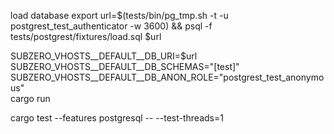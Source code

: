 load database
export url=$(tests/bin/pg_tmp.sh -t -u postgrest_test_authenticator -w 3600) && psql -f tests/postgrest/fixtures/load.sql $url


SUBZERO_VHOSTS__DEFAULT__DB_URI=$url \
SUBZERO_VHOSTS__DEFAULT__DB_SCHEMAS="[test]" \
SUBZERO_VHOSTS__DEFAULT__DB_ANON_ROLE="postgrest_test_anonymous" \
cargo run

cargo test --features postgresql -- --test-threads=1